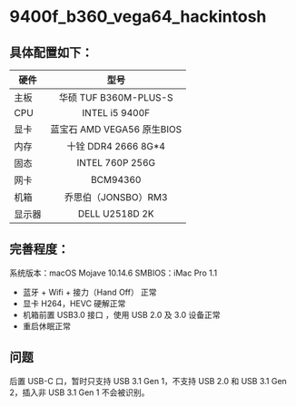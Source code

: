 # 9400f_b360_vega64_hackintosh

## 具体配置如下：

| 硬件 | 型号 | 
| - | :-: |
| 主板 | 华硕 TUF B360M-PLUS-S |
| CPU | INTEL i5 9400F |
| 显卡 | 蓝宝石 AMD VEGA56 原生BIOS |
| 内存 | 十铨 DDR4 2666 8G*4 |
| 固态 | INTEL 760P 256G |
| 网卡 | BCM94360 |
| 机箱 | 乔思伯（JONSBO）RM3 |
| 显示器 | DELL U2518D 2K |


## 完善程度：

系统版本：macOS Mojave 10.14.6
SMBIOS：iMac Pro 1.1

* 蓝牙 + Wifi + 接力（Hand Off） 正常
* 显卡 H264，HEVC 硬解正常
* 机箱前置 USB3.0 接口 ，使用 USB 2.0 及 3.0 设备正常
* 重启休眠正常

## 问题

后置 USB-C 口，暂时只支持 USB 3.1 Gen 1，不支持 USB 2.0 和 USB 3.1 Gen 2，插入非 USB 3.1 Gen 1 不会被识别。
